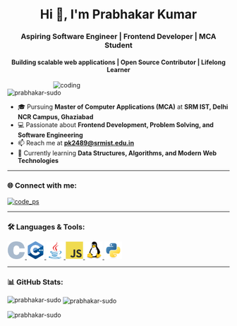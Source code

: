 <h1 align="center">Hi 👋, I'm Prabhakar Kumar</h1>
<h3 align="center">Aspiring Software Engineer | Frontend Developer | MCA Student</h3>
<h4 align="center">Building scalable web applications | Open Source Contributor | Lifelong Learner</h4>

<img align="right" alt="coding" width="400" src="https://user-images.githubusercontent.com/55389276/140866485-8fb1c876-9a8f-4d6a-98dc-08c4981eaf70.gif">

<p align="left"> <img src="https://komarev.com/ghpvc/?username=prabhakar-sudo&label=Profile%20Views&color=0e75b6&style=flat" alt="prabhakar-sudo" /> </p>

- 🎓 Pursuing **Master of Computer Applications (MCA)** at **SRM IST, Delhi NCR Campus, Ghaziabad**  
- 💻 Passionate about **Frontend Development, Problem Solving, and Software Engineering**  
- 📫 Reach me at **pk2489@srmist.edu.in**  
- 🌱 Currently learning **Data Structures, Algorithms, and Modern Web Technologies**  

---

<h3 align="left">🌐 Connect with me:</h3>
<p align="left">
<a href="https://instagram.com/code_ps" target="blank"><img align="center" src="https://raw.githubusercontent.com/rahuldkjain/github-profile-readme-generator/master/src/images/icons/Social/instagram.svg" alt="code_ps" height="30" width="40" /></a>
</p>

---

<h3 align="left">🛠️ Languages & Tools:</h3>
<p align="left"> 
  <a href="https://www.cprogramming.com/" target="_blank" rel="noreferrer"> 
    <img src="https://raw.githubusercontent.com/devicons/devicon/master/icons/c/c-original.svg" alt="c" width="40" height="40"/> 
  </a> 
  <a href="https://www.w3schools.com/cpp/" target="_blank" rel="noreferrer"> 
    <img src="https://raw.githubusercontent.com/devicons/devicon/master/icons/cplusplus/cplusplus-original.svg" alt="cplusplus" width="40" height="40"/> 
  </a> 
  <a href="https://www.java.com" target="_blank" rel="noreferrer"> 
    <img src="https://raw.githubusercontent.com/devicons/devicon/master/icons/java/java-original.svg" alt="java" width="40" height="40"/> 
  </a> 
  <a href="https://developer.mozilla.org/en-US/docs/Web/JavaScript" target="_blank" rel="noreferrer"> 
    <img src="https://raw.githubusercontent.com/devicons/devicon/master/icons/javascript/javascript-original.svg" alt="javascript" width="40" height="40"/> 
  </a> 
  <a href="https://www.linux.org/" target="_blank" rel="noreferrer"> 
    <img src="https://raw.githubusercontent.com/devicons/devicon/master/icons/linux/linux-original.svg" alt="linux" width="40" height="40"/> 
  </a> 
  <a href="https://www.python.org" target="_blank" rel="noreferrer"> 
    <img src="https://raw.githubusercontent.com/devicons/devicon/master/icons/python/python-original.svg" alt="python" width="40" height="40"/> 
  </a> 
</p>

---

<h3 align="left">📊 GitHub Stats:</h3>
<p><img align="left" src="https://github-readme-stats.vercel.app/api/top-langs?username=prabhakar-sudo&show_icons=true&locale=en&layout=compact" alt="prabhakar-sudo" /></p>

<p>&nbsp;<img align="center" src="https://github-readme-stats.vercel.app/api?username=prabhakar-sudo&show_icons=true&locale=en" alt="prabhakar-sudo" /></p>

<p><img align="center" src="https://github-readme-streak-stats.herokuapp.com/?user=prabhakar-sudo&" alt="prabhakar-sudo" /></p>
